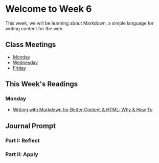 # Welcome to Week 6

This week, we will be learning about Markdown, a simple language for writing content for the web.

## Class Meetings

* [Monday](day16.md)
* [Wednesday](day17.md)
* [Friday](day18.md)

## This Week's Readings

### Monday

* [Writing with Markdown for Better Content & HTML: Why & How To](https://moz.com/blog/markdown)

## Journal Prompt

### Part I: Reflect

### Part II: Apply